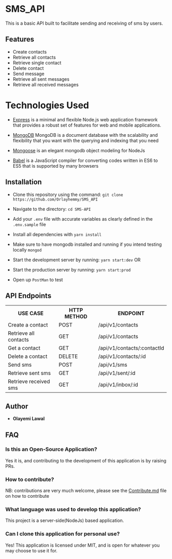# SMS_API
This is a basic API built to facilitate sending and receiving of sms by users.

## Features
- Create contacts
- Retrieve all contacts
- Retrieve single contact
- Delete contact
- Send message
- Retrieve all sent messages
- Retrieve all received messages

# Technologies Used
- [Express](https://expressjs.com/)  is a minimal and flexible Node.js web application framework that provides a robust set of features for web and mobile applications.

- [MongoDB](https://www.mongodb.com) MongoDB is a document database with the scalability and flexibility that you want with the querying and indexing that you need

- [Mongoose](https://mongoosejs.com/) is an elegant mongodb object modeling for NodeJs

- [Babel](https://babeljs.io/) is a JavaScript compiler for converting codes written in ES6 to ES5 that is supported by many browsers

## Installation
- Clone this repository using the command:
 ```git clone https://github.com/Orlayhemmy/SMS_API```
 
- Navigate to the directory:
  ```cd SMS-API```
- Add your ```.env``` file with accurate variables as clearly defined in the `.env.sample` file
- Install all dependencies with ```yarn install```
- Make sure to have mongodb installed and running if you intend testing locally
  ```mongod```
- Start the development server by running:
  ```yarn start:dev``` OR
- Start the production server by running:
  ```yarn start:prod```
- Open up `PostMan` to test

## API Endpoints

<table>
<tr><th>USE CASE</th><th>HTTP METHOD</th><th>ENDPOINT</th></tr>
<tr><td>Create a contact</td> <td>POST</td>  <td>/api/v1/contacts</td></tr>

<tr><td>Retrieve all contacts</td> <td>GET</td>  <td>/api/v1/contacts</td></tr>

<tr><td>Get a contact</td> <td>GET</td>  <td>/api/v1/contacts/:contactId</td></tr>

<tr><td>Delete a contact</td> <td>DELETE</td>  <td>/api/v1/contacts/:id</td></tr>

<tr><td>Send sms</td> <td>POST</td> <td>/api/v1/sms</td></tr>

<tr><td>Retrieve sent sms</td> <td>GET</td> <td>/api/v1/sent/:id</td></tr>

<tr><td>Retrieve received sms</td> <td>GET</td> <td>/api/v1/inbox/:id</td></tr>
</table>

## Author
* **Olayemi Lawal**

## FAQ

### Is this an Open-Source Application?

Yes it is, and contributing to the development of this application is by raising PRs.

### How to contribute?

NB: contributions are very much welcome, please see the [Contribute.md](/Contribute.md) file on how to contribute

### What language was used to develop this application?

This project is a server-side(NodeJs) based application.

### Can I clone this application for personal use?

Yes! This application is licensed under MIT, and is open for whatever you may choose 
to use it for.